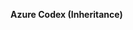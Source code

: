 <b>Azure Codex (Inheritance)</b>  

<!---
> [!IMPORTANT]  
> This topic applies to process customization for the Inheritance process model, which supports customization of project(s) through a shared process model.
>
>For the Hosted XML process model, you customize your projects by importing a custom process template; and for the On-premises XML process model, you customize a project by importing modified XML definition files. For an overview of process models, see [Customize your work tracking experience](/vsts/work/customize/customize-work#process-models). 
>-->   